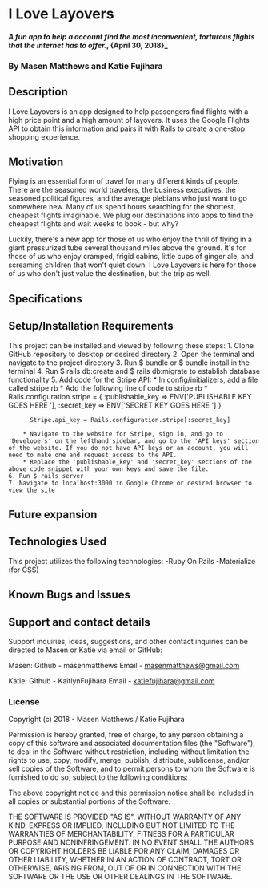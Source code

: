 # I Love Layovers

#### _A fun app to help a account find the most inconvenient, torturous flights that the internet has to offer._, {April 30, 2018}_

### By Masen Matthews and Katie Fujihara

## Description
  I Love Layovers is an app designed to help passengers find flights with a high price point and a high amount of layovers. It uses the Google Flights API to obtain this information and pairs it with Rails to create a one-stop shopping experience.

## Motivation
  Flying is an essential form of travel for many different kinds of people. There are the seasoned world travelers, the business executives, the seasoned political figures, and the average plebians who just want to go somewhere new. Many of us spend hours searching for the shortest, cheapest flights imaginable. We plug our destinations into apps to find the cheapest flights and wait weeks to book - but why?

  Luckily, there's a new app for those of us who enjoy the thrill of flying in a giant pressurized tube several thousand miles above the ground. It's for those of us who enjoy cramped, frigid cabins, little cups of ginger ale, and screaming children that won't quiet down. I Love Layovers is here for those of us who don't just value the destination, but the trip as well.

## Specifications


## Setup/Installation Requirements
  This project can be installed and viewed by following these steps:
    1. Clone GitHub repository to desktop or desired directory
    2. Open the terminal and navigate to the project directory
    3. Run $ bundle or $ bundle install in the terminal
    4. Run $ rails db:create and $ rails db:migrate to establish database functionality
    5. Add code for the Stripe API:
        * In config/initializers, add a file called stripe.rb
        * Add the following line of code to stripe.rb
          * Rails.configuration.stripe = {
            :publishable_key => ENV['PUBLISHABLE KEY GOES HERE
          '],
            :secret_key => ENV['SECRET KEY GOES HERE
          ']
          }

          Stripe.api_key = Rails.configuration.stripe[:secret_key]

        * Navigate to the website for Stripe, sign in, and go to 'Developers' on the lefthand sidebar, and go to the 'API keys' section of the website. If you do not have API keys or an account, you will need to make one and request access to the API.
        * Replace the 'publishable_key' and 'secret_key' sections of the above code snippet with your own keys and save the file.
    6. Run $ rails server
    7. Navigate to localhost:3000 in Google Chrome or desired browser to view the site

## Future expansion

## Technologies Used
  This project utilizes the following technologies:
    -Ruby On Rails
    -Materialize (for CSS)

## Known Bugs and Issues

## Support and contact details

Support inquiries, ideas, suggestions, and other contact inquiries can be directed to Masen or Katie via email or GitHub:

Masen:
Github - masenmatthews
Email - masenmatthews@gmail.com

Katie:
Github - KaitlynFujihara
Email - katiefujihara@gmail.com

### License

Copyright (c) 2018 - Masen Matthews / Katie Fujihara

Permission is hereby granted, free of charge, to any person obtaining a copy of this software and associated documentation files (the "Software"), to deal in the Software without restriction, including without limitation the rights to use, copy, modify, merge, publish, distribute, sublicense, and/or sell copies of the Software, and to permit persons to whom the Software is furnished to do so, subject to the following conditions:

The above copyright notice and this permission notice shall be included in all copies or substantial portions of the Software.

THE SOFTWARE IS PROVIDED "AS IS", WITHOUT WARRANTY OF ANY KIND, EXPRESS OR IMPLIED, INCLUDING BUT NOT LIMITED TO THE WARRANTIES OF MERCHANTABILITY, FITNESS FOR A PARTICULAR PURPOSE AND NONINFRINGEMENT. IN NO EVENT SHALL THE AUTHORS OR COPYRIGHT HOLDERS BE LIABLE FOR ANY CLAIM, DAMAGES OR OTHER LIABILITY, WHETHER IN AN ACTION OF CONTRACT, TORT OR OTHERWISE, ARISING FROM, OUT OF OR IN CONNECTION WITH THE SOFTWARE OR THE USE OR OTHER DEALINGS IN THE SOFTWARE.
